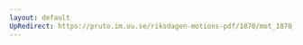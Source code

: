 ```yaml
---
layout: default
UpRedirect: https://pruto.im.uu.se/riksdagen-motions-pdf/1870/mot_1870__ak__fört/mot_1870__ak__fört-007.pdf
---
```

